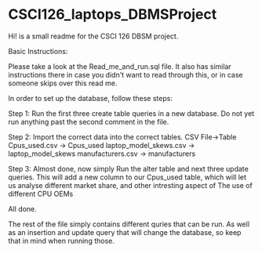 # CSCI126_laptops_DBMSProject

Hi! is a small readme for the CSCI 126 DBSM project. 

Basic Instructions: 

Please take a look at the Read_me_and_run.sql file. It also has similar instructions there in case you didn't want to read through this, 
or in case someone skips over this read me. 

In order to set up the database, follow these steps: 

Step 1: Run the first three create table queries in a new database. Do not yet run anything past the second comment in the file. 

Step 2: Import the correct data into the correct tables. 
  CSV File->Table
  Cpus_used.csv -> Cpus_used
  laptop_model_skews.csv -> laptop_model_skews
  manufacturers.csv -> manufacturers
  
 Step 3: Almost done, now simply Run the alter table and next three update queries. 
  This will add a new column to our Cpus_used table, which will let us analyse different market share, and other intresting aspect of 
  The use of different CPU OEMs

All done. 

The rest of the file simply contains different quries that can be run. As well as an insertion and update query that will change the database, so keep that in mind 
when running those. 
